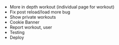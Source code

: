 - More in depth workout (individual page for workout)
- Fix post reload/load more bug
- Show private workouts
- Cookie Banner
- Report workout, user
- Testing
- Deploy
